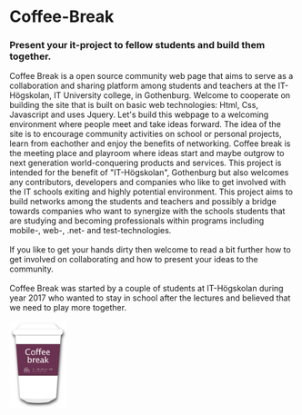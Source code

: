 # Coffee-Break
<h3>Present your it-project to fellow students and build them together.</h3>
Coffee Break is a open source community web page that aims to serve as a collaboration and sharing platform among students and teachers at the IT-Högskolan, IT University college, in Gothenburg. Welcome to cooperate on building the site that is built on basic web technologies: Html, Css, Javascript and uses Jquery. Let's build this webpage to a welcoming environment where people meet and take ideas forward. The idea of the site is to encourage community activities on school or personal projects, learn from eachother and enjoy the benefits of networking. Coffee break is the meeting place and playroom where ideas start and maybe outgrow to next generation world-conquering products and services. This project is intended for the benefit of "IT-Högskolan", Gothenburg but also welcomes any contributors, developers and companies who like to get involved with the IT schools exiting and highly potential environment. This project aims to build networks among the students and teachers and possibly a bridge towards companies who want to synergize with the schools students that are studying and becoming professionals within programs including mobile-, web-, .net- and test-technologies.
<br>
<br>
If you like to get your hands dirty then welcome to read a bit further how to get involved on collaborating and how to present your ideas to the community.
<br>
<br>
Coffee Break was started by a couple of students at IT-Högskolan during year 2017 who wanted to stay in school after the lectures and believed that we need to play more together.

<br>
<br>
<img id="logo" alt="coffee mug" src="media/cofee_break_logo.png" width="20%">
